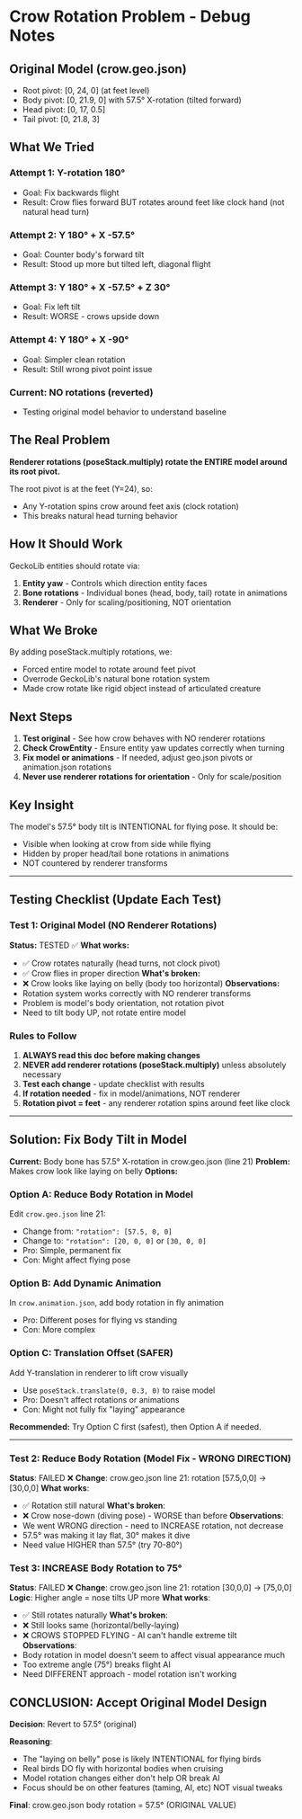 # Crow Rotation Problem - Debug Notes

## Original Model (crow.geo.json)
- Root pivot: [0, 24, 0] (at feet level)
- Body pivot: [0, 21.9, 0] with 57.5° X-rotation (tilted forward)
- Head pivot: [0, 17, 0.5]
- Tail pivot: [0, 21.8, 3]

## What We Tried

### Attempt 1: Y-rotation 180°
- Goal: Fix backwards flight
- Result: Crow flies forward BUT rotates around feet like clock hand (not natural head turn)

### Attempt 2: Y 180° + X -57.5°
- Goal: Counter body's forward tilt
- Result: Stood up more but tilted left, diagonal flight

### Attempt 3: Y 180° + X -57.5° + Z 30°
- Goal: Fix left tilt
- Result: WORSE - crows upside down

### Attempt 4: Y 180° + X -90°
- Goal: Simpler clean rotation
- Result: Still wrong pivot point issue

### Current: NO rotations (reverted)
- Testing original model behavior to understand baseline

## The Real Problem

**Renderer rotations (poseStack.multiply) rotate the ENTIRE model around its root pivot.**

The root pivot is at the feet (Y=24), so:
- Any Y-rotation spins crow around feet axis (clock rotation)
- This breaks natural head turning behavior

## How It Should Work

GeckoLib entities should rotate via:
1. **Entity yaw** - Controls which direction entity faces
2. **Bone rotations** - Individual bones (head, body, tail) rotate in animations
3. **Renderer** - Only for scaling/positioning, NOT orientation

## What We Broke

By adding poseStack.multiply rotations, we:
- Forced entire model to rotate around feet pivot
- Overrode GeckoLib's natural bone rotation system
- Made crow rotate like rigid object instead of articulated creature

## Next Steps

1. **Test original** - See how crow behaves with NO renderer rotations
2. **Check CrowEntity** - Ensure entity yaw updates correctly when turning
3. **Fix model or animations** - If needed, adjust geo.json pivots or animation.json rotations
4. **Never use renderer rotations for orientation** - Only for scale/position

## Key Insight

The model's 57.5° body tilt is INTENTIONAL for flying pose. It should be:
- Visible when looking at crow from side while flying
- Hidden by proper head/tail bone rotations in animations
- NOT countered by renderer transforms

---

## Testing Checklist (Update Each Test)

### Test 1: Original Model (NO Renderer Rotations)
**Status:** TESTED ✅
**What works:**
- ✅ Crow rotates naturally (head turns, not clock pivot)
- ✅ Crow flies in proper direction
**What's broken:**
- ❌ Crow looks like laying on belly (body too horizontal)
**Observations:**
- Rotation system works correctly with NO renderer transforms
- Problem is model's body orientation, not rotation pivot
- Need to tilt body UP, not rotate entire model

### Rules to Follow
1. **ALWAYS read this doc before making changes**
2. **NEVER add renderer rotations (poseStack.multiply)** unless absolutely necessary
3. **Test each change** - update checklist with results
4. **If rotation needed** - fix in model/animations, NOT renderer
5. **Rotation pivot = feet** - any renderer rotation spins around feet like clock

---

## Solution: Fix Body Tilt in Model

**Current:** Body bone has 57.5° X-rotation in crow.geo.json (line 21)
**Problem:** Makes crow look like laying on belly
**Options:**

### Option A: Reduce Body Rotation in Model
Edit `crow.geo.json` line 21:
- Change from: `"rotation": [57.5, 0, 0]`
- Change to: `"rotation": [20, 0, 0]` or `[30, 0, 0]`
- Pro: Simple, permanent fix
- Con: Might affect flying pose

### Option B: Add Dynamic Animation
In `crow.animation.json`, add body rotation in fly animation
- Pro: Different poses for flying vs standing
- Con: More complex

### Option C: Translation Offset (SAFER)
Add Y-translation in renderer to lift crow visually
- Use `poseStack.translate(0, 0.3, 0)` to raise model
- Pro: Doesn't affect rotations or animations
- Con: Might not fully fix "laying" appearance

**Recommended:** Try Option C first (safest), then Option A if needed.

---

### Test 2: Reduce Body Rotation (Model Fix - WRONG DIRECTION)
**Status**: FAILED ❌
**Change**: crow.geo.json line 21: rotation [57.5,0,0] → [30,0,0]
**What works**:
- ✅ Rotation still natural
**What's broken**:
- ❌ Crow nose-down (diving pose) - WORSE than before
**Observations**:
- We went WRONG direction - need to INCREASE rotation, not decrease
- 57.5° was making it lay flat, 30° makes it dive
- Need value HIGHER than 57.5° (try 70-80°)

### Test 3: INCREASE Body Rotation to 75°
**Status**: FAILED ❌
**Change**: crow.geo.json line 21: rotation [30,0,0] → [75,0,0]
**Logic**: Higher angle = nose tilts UP more
**What works**:
- ✅ Still rotates naturally
**What's broken**:
- ❌ Still looks same (horizontal/belly-laying)
- ❌ CROWS STOPPED FLYING - AI can't handle extreme tilt
**Observations**:
- Body rotation in model doesn't seem to affect visual appearance much
- Too extreme angle (75°) breaks flight AI
- Need DIFFERENT approach - model rotation isn't working

## CONCLUSION: Accept Original Model Design

**Decision**: Revert to 57.5° (original)

**Reasoning**:
- The "laying on belly" pose is likely INTENTIONAL for flying birds
- Real birds DO fly with horizontal bodies when cruising
- Model rotation changes either don't help OR break AI
- Focus should be on other features (taming, AI, etc) NOT visual tweaks

**Final**: crow.geo.json body rotation = 57.5° (ORIGINAL VALUE)
